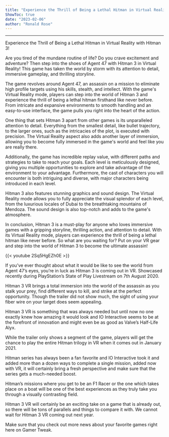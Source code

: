 ```yaml
---
title: "Experience the Thrill of Being a Lethal Hitman in Virtual Reality with Hitman 3!"
ShowToc: true 
date: "2023-02-06"
author: "Ronald Rose"
---
```

*****
Experience the Thrill of Being a Lethal Hitman in Virtual Reality with Hitman 3!

Are you tired of the mundane routine of life? Do you crave excitement and adventure? Then step into the shoes of Agent 47 with Hitman 3 in Virtual Reality! This game has taken the world by storm with its attention to detail, immersive gameplay, and thrilling storyline.

The game revolves around Agent 47, an assassin on a mission to eliminate high profile targets using his skills, stealth, and intellect. With the game's Virtual Reality mode, players can step into the world of Hitman 3 and experience the thrill of being a lethal hitman firsthand like never before. From intricate and expansive environments to smooth handling and an easy-to-use interface, the game pulls you right into the heart of the action.

One thing that sets Hitman 3 apart from other games is its unparalleled attention to detail. Everything from the smallest detail, like bullet trajectory, to the larger ones, such as the intricacies of the plot, is executed with precision. The Virtual Reality aspect also adds another layer of immersion, allowing you to become fully immersed in the game's world and feel like you are really there.

Additionally, the game has incredible replay value, with different paths and strategies to take to reach your goals. Each level is meticulously designed, giving you multiple opportunities to explore and take advantage of the environment to your advantage. Furthermore, the cast of characters you will encounter is both intriguing and diverse, with major characters being introduced in each level.

Hitman 3 also features stunning graphics and sound design. The Virtual Reality mode allows you to fully appreciate the visual splendor of each level, from the luxurious locales of Dubai to the breathtaking mountains of Mendoza. The sound design is also top-notch and adds to the game's atmosphere.

In conclusion, Hitman 3 is a must-play for anyone who loves immersive games with a gripping storyline, thrilling action, and attention to detail. With its Virtual Reality mode, players can experience the thrill of being a lethal hitman like never before. So what are you waiting for? Put on your VR gear and step into the world of Hitman 3 to become the ultimate assassin!

{{< youtube 2Sq5HgEZh0E >}} 



If you’ve ever thought about what it would be like to see the world from Agent 47’s eyes, you’re in luck as Hitman 3 is coming out in VR. Showcased recently during PlayStation’s State of Play Livestream on 7th August 2020.
 
Hitman 3 VR brings a total immersion into the world of the assassin as you stalk your prey, find different ways to kill, and strike at the perfect opportunity. Though the trailer did not show much, the sight of using your fiber wire on your target does seem appealing.
 
Hitman 3 VR is something that was always needed but until now no one exactly knew how amazing it would look and IO Interactive seems to be at the forefront of innovation and might even be as good as Valve’s Half-Life Alyx.
 
While the trailer only shows a segment of the game, players will get the chance to play the entire Hitman trilogy in VR when it comes out in January 2021.
 
Hitman series has always been a fan favorite and IO Interactive took it and added more than a dozen ways to complete a single mission, added now with VR, it will certainly bring a fresh perspective and make sure that the series gets a much-needed boost.
 
Hitman’s missions where you get to be an F1 Racer or the one which takes place on a boat will be one of the best experiences as they truly take you through a visually contrasting field.
 
Hitman 3 VR will certainly be an exciting take on a game that is already out, so there will be tons of parallels and things to compare it with. We cannot wait for Hitman 3 VR coming out next year.
 
Make sure that you check out more news about your favorite games right here on Gamer Tweak.




